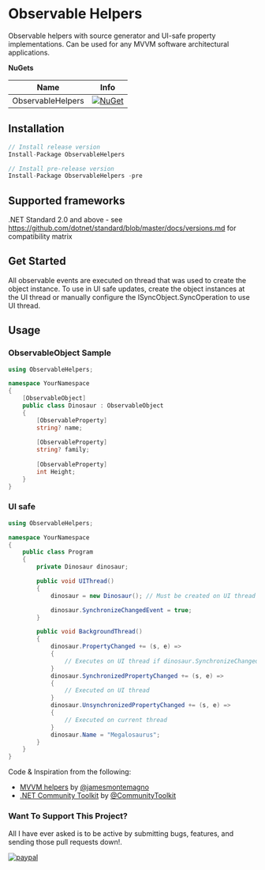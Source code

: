 # Observable Helpers

Observable helpers with source generator and UI-safe property implementations. Can be used for any MVVM software architectural applications.

**NuGets**

|Name|Info|
| ------------------- | :------------------: |
|ObservableHelpers|[![NuGet](https://buildstats.info/nuget/ObservableHelpers?includePreReleases=true)](https://www.nuget.org/packages/ObservableHelpers/)|

## Installation
```csharp
// Install release version
Install-Package ObservableHelpers

// Install pre-release version
Install-Package ObservableHelpers -pre
```

## Supported frameworks
.NET Standard 2.0 and above - see https://github.com/dotnet/standard/blob/master/docs/versions.md for compatibility matrix

## Get Started

All observable events are executed on thread that was used to create the object instance.
To use in UI safe updates, create the object instances at the UI thread or manually configure the ISyncObject.SyncOperation to use UI thread.

## Usage

### ObservableObject Sample
```csharp
using ObservableHelpers;

namespace YourNamespace
{
    [ObservableObject]
    public class Dinosaur : ObservableObject
    {
        [ObservableProperty]
        string? name;
        
        [ObservableProperty]
        string? family;
        
        [ObservableProperty]
        int Height;
    }
}
```
### UI safe
```csharp
using ObservableHelpers;

namespace YourNamespace
{
    public class Program
    {
        private Dinosaur dinosaur;

        public void UIThread()
        {
            dinosaur = new Dinosaur(); // Must be created on UI thread to synchronize events

            dinosaur.SynchronizeChangedEvent = true;
        }

        public void BackgroundThread()
        {
            dinosaur.PropertyChanged += (s, e) =>
            {
                // Executes on UI thread if dinosaur.SynchronizeChangedEvent is true (default false)
            }
            dinosaur.SynchronizedPropertyChanged += (s, e) =>
            {
                // Executed on UI thread
            }
            dinosaur.UnsynchronizedPropertyChanged += (s, e) =>
            {
                // Executed on current thread
            }
            dinosaur.Name = "Megalosaurus";
        }
    }
}
```

Code & Inspiration from the following:
* [MVVM helpers](https://github.com/jamesmontemagno/mvvm-helpers) by [@jamesmontemagno](https://github.com/jamesmontemagno)
* [.NET Community Toolkit](https://github.com/CommunityToolkit/dotnet) by [@CommunityToolkit](https://github.com/CommunityToolkit)


### Want To Support This Project?
All I have ever asked is to be active by submitting bugs, features, and sending those pull requests down!.

[![paypal](https://www.paypalobjects.com/en_US/i/btn/btn_donateCC_LG.gif)](https://ko-fi.com/kiryuumaru)
